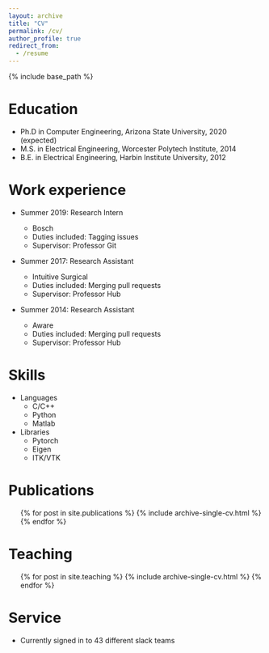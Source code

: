 ```yaml
---
layout: archive
title: "CV"
permalink: /cv/
author_profile: true
redirect_from:
  - /resume
---
```


{% include base_path %}

Education
======
* Ph.D in Computer Engineering, Arizona State University, 2020 (expected)
* M.S. in Electrical Engineering, Worcester Polytech Institute, 2014
* B.E. in Electrical Engineering, Harbin Institute University, 2012

Work experience
======
* Summer 2019: Research Intern
  * Bosch
  * Duties included: Tagging issues
  * Supervisor: Professor Git

* Summer 2017: Research Assistant
  * Intuitive Surgical
  * Duties included: Merging pull requests
  * Supervisor: Professor Hub

* Summer 2014: Research Assistant
  * Aware
  * Duties included: Merging pull requests
  * Supervisor: Professor Hub
  
Skills
======
* Languages
  * C/C++
  * Python
  * Matlab
* Libraries
  * Pytorch
  * Eigen
  * ITK/VTK

Publications
======
  <ul>{% for post in site.publications %}
    {% include archive-single-cv.html %}
  {% endfor %}</ul>

  
Teaching
======
  <ul>{% for post in site.teaching %}
    {% include archive-single-cv.html %}
  {% endfor %}</ul>
  
Service
======
* Currently signed in to 43 different slack teams
